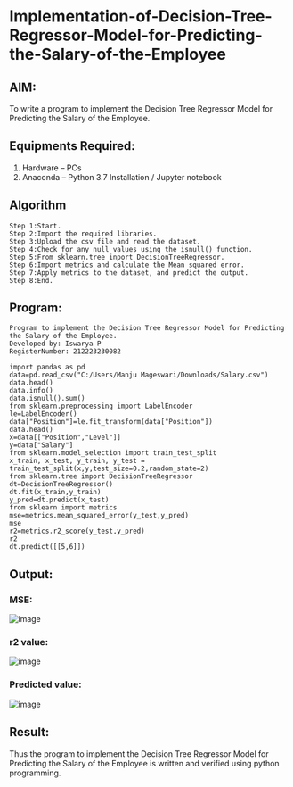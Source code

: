 # Implementation-of-Decision-Tree-Regressor-Model-for-Predicting-the-Salary-of-the-Employee

## AIM:
To write a program to implement the Decision Tree Regressor Model for Predicting the Salary of the Employee.

## Equipments Required:
1. Hardware – PCs
2. Anaconda – Python 3.7 Installation / Jupyter notebook

## Algorithm
```
Step 1:Start.
Step 2:Import the required libraries.
Step 3:Upload the csv file and read the dataset.
Step 4:Check for any null values using the isnull() function.
Step 5:From sklearn.tree inport DecisionTreeRegressor.
Step 6:Import metrics and calculate the Mean squared error.
Step 7:Apply metrics to the dataset, and predict the output.
Step 8:End.
```
## Program:
```
Program to implement the Decision Tree Regressor Model for Predicting the Salary of the Employee.
Developed by: Iswarya P
RegisterNumber: 212223230082 
```

```
import pandas as pd
data=pd.read_csv("C:/Users/Manju Mageswari/Downloads/Salary.csv")
data.head()
data.info()
data.isnull().sum()
from sklearn.preprocessing import LabelEncoder
le=LabelEncoder()
data["Position"]=le.fit_transform(data["Position"])
data.head()
x=data[["Position","Level"]]
y=data["Salary"]
from sklearn.model_selection import train_test_split
x_train, x_test, y_train, y_test = train_test_split(x,y,test_size=0.2,random_state=2)
from sklearn.tree import DecisionTreeRegressor
dt=DecisionTreeRegressor()
dt.fit(x_train,y_train)
y_pred=dt.predict(x_test)
from sklearn import metrics
mse=metrics.mean_squared_error(y_test,y_pred)
mse
r2=metrics.r2_score(y_test,y_pred)
r2
dt.predict([[5,6]])
```

## Output:
### MSE:
![image](https://github.com/user-attachments/assets/dd7abf19-8855-4199-a1f3-7b0eac39efbc)


### r2 value:
![image](https://github.com/user-attachments/assets/f0460230-4f3e-435e-830b-a240e6c334ec)


### Predicted value:
![image](https://github.com/user-attachments/assets/1c67a416-564f-4067-a6c6-7b24442aedbd)


## Result:
Thus the program to implement the Decision Tree Regressor Model for Predicting the Salary of the Employee is written and verified using python programming.
